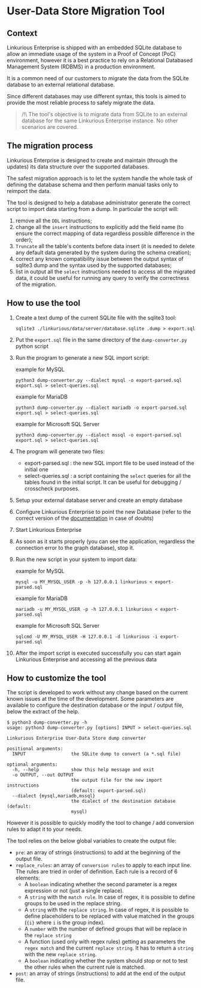 # User-Data Store Migration Tool

## Context
Linkurious Enterprise is shipped with an embedded SQLite database
to allow an immediate usage of the system in a Proof of Concept (PoC) environment, however it is a best practice to rely on a Relational Databased Management System (RDBMS) in a production environment.

It is a common need of our customers to migrate the data from the SQLite database to an external relational database.

Since different databases may use different syntax, this tools is aimed to provide the most reliable process to safely migrate the data.

> /!\ The tool's objective is to migrate data from SQLite to an external database for the same Linkurious Enterprise instance. No other scenarios are covered.


## The migration process

Linkurious Enterprise is designed to create and maintain (through the updates) its data structure over the supported databases.

The safest migration approach is to let the system handle the whole task of defining the database schema and then perform manual tasks only to reimport the data.

The tool is designed to help a database administrator generate the correct script to import data starting from a dump. In particular the script will:
1. remove all the `DDL` instructions;
2. change all the `insert` instructions to explicitly add the field name (to ensure the correct mapping of data regardless possible difference in the order);
3. `Truncate` all the table's contents before data insert (it is needed to delete any default data generated by the system during the schema creation);
4. correct any known compatibility issue between the output syntax of sqlite3 dump and the syntax used by the supported databases;
5. list in output all the `select` instructions needed to access all the migrated data, it could be useful for running any query to verify the correctness of the migration.


## How to use the tool

1. Create a text dump of the current SQLite file with the sqlite3 tool:
   ```shell
   sqlite3 ./linkurious/data/server/database.sqlite .dump > export.sql
   ```
2. Put the `export.sql` file in the same directory of the `dump-converter.py` python script
3. Run the program to generate a new SQL import script:
   
   example for MySQL
   ```shell
   python3 dump-converter.py --dialect mysql -o export-parsed.sql export.sql > select-queries.sql
   ```
   example for MariaDB
   ```shell
   python3 dump-converter.py --dialect mariadb -o export-parsed.sql export.sql > select-queries.sql
   ```
   example for Microsoft SQL Server
   ```shell
   python3 dump-converter.py --dialect mssql -o export-parsed.sql export.sql > select-queries.sql
   ```
4. The program will generate two files:
   - export-parsed.sql : the new SQL import file to be used instead of the initial one
   - select-queries.sql : a script containing the `select` queries for all the tables found in the initial script. It can be useful for debugging / crosscheck purposes.
5. Setup your external database server and create an empty database
6. Configure Linkurious Enterprise to point the new Database (refer to the correct version of the [documentation](https://doc.linkurio.us) in case of doubts)
7. Start Linkurious Enterprise
8. As soon as it starts properly (you can see the application, regardless the connection error to the graph database), stop it.
9. Run the new script in your system to import data:
   
   example for MySQL
   ```shell
   mysql -u MY_MYSQL_USER -p -h 127.0.0.1 linkurious < export-parsed.sql
   ```
   example for MariaDB
   ```shell
   mariadb -u MY_MYSQL_USER -p -h 127.0.0.1 linkurious < export-parsed.sql
   ```
   example for Microsoft SQL Server
   ```shell
   sqlcmd -U MY_MYSQL_USER -H 127.0.0.1 -d linkurious -i export-parsed.sql
   ```
10. After the import script is executed successfully you can start again Linkurious Enterprise and accessing all the previous data


## How to customize the tool

The script is developed to work without any change based on the current known issues at the time of the development. Some parameters are available to configure the destination database or the input / output file, below the extract of the help.

```shell
$ python3 dump-converter.py -h
usage: python3 dump-converter.py [options] INPUT > select-queries.sql

Linkurious Enterprise User-Data Store dump converter

positional arguments:
  INPUT                 the SQLite dump to convert (a *.sql file)

optional arguments:
  -h, --help            show this help message and exit
  -o OUTPUT, --out OUTPUT
                        the output file for the new import instructions
                        (default: export-parsed.sql)
  --dialect {mysql,mariadb,mssql}
                        the dialect of the destination database (default:
                        mysql)
```

However it is possible to quickly modify the tool to change / add conversion rules to adapt it to your needs.

The tool relies on the below global variables to create the output file:
- `pre`: an array of strings (instructions) to add at the beginning of the output file.
- `replace_rules`: an array of `conversion rules` to apply to each input line. The rules are tried in order of definition. Each rule is a record of 6 elements:
  - A `boolean` indicating whether the second parameter is a regex expression or not (just a single replace).
  - A `string` with the `match rule`. In case of regex, it is possible to define groups to be used in the replace string.
  - A `string` with the `replace string`. In case of regex, it is possible to define placeholders to be replaced with value matched in the groups (`{i}` where `i` is the group index).
  - A `number` with the number of defined groups that will be replace in the `replace string`
  - A function (used only with regex rules) getting as parameters the `regex match` and the current `replace string`. It has to return a `string` with the new `replace string`.
  - A `boolean` indicating whether the system should stop or not to test the other rules when the current rule is matched.
- `post`: an array of strings (instructions) to add at the end of the output file.
